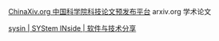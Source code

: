 [ChinaXiv.org 中国科学院科技论文预发布平台](http://www.chinaxiv.org/home.htm)
arxiv.org  学术论文


[sysin | SYStem INside | 软件与技术分享](https://sysin.org/)
